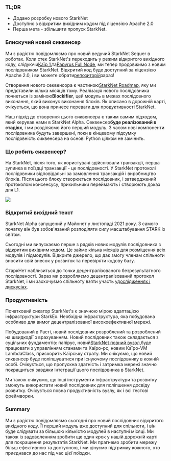### TL;DR

* Додано розробку нового StarkNet
* Доступно з відкритим вихідним кодом під ліцензією Apache 2.0
* Перша мета - збільшити пропуск StarkNet.

### Блискучий новий сиквенсер

Ми з радістю повідомляємо про новий ведучий StarkNet Sequer в роботах. Коли стек StarkNet's переходить у режим відкритого вихідного коду, слідуючи[Каїр 1.](https://medium.com/starkware/open-sourcing-cairo-1-0-b3100a664bb0)та[Papyrus Full Node](https://medium.com/starkware/papyrus-an-open-source-starknet-full-node-396f7cd90202), ми тепер продовжимо з новим послідовником StarkNet. Відкритий код буде доступний за ліцензією Apache 2.0, і ви можете обрати[репозиторій](https://github.com/starkware-libs/blockifier)зараз!

Створення нового секвенсора є частиною[StarkNet Roadmap](https://medium.com/starkware/starknet-performance-roadmap-bb7aae14c7de), яку ми представили кілька місяців тому. Реалізація нового послідовника почнеться із заміною**Blockifier**, цей модуль в межах послідовного виконання, який виконує виконання блоків. Як описано в дорожній карті, очікується, що вона принесе переваги для продуктивності StarkNet.

Наш підхід до створення цього сиквенсера є таким самим підходом, який керував нами в StarkNet Alpha. Секвенсер**буде реалізований в стадіях**, і ми розділяємо його перший модуль. З часом нові компоненти послідовника будуть завершені, поки в кінцевому підсумку послідовність сиквенсера на основі Python цілком не замінить.

### Що робить сиквенсер?

На StarkNet, після того, як користувачі здійснювали транзакції, перша зупинка в поїздці транзакції - це послідовності. У StarkNet протоколі послідовники відповідальні за замовлення транзакцій і виробництво блоків. Після цього блоку створюється послідовник, і затверджений протоколом консенсусу, прихильники переймають і створюють доказ для L1.

![](/assets/1_ndrekwqunjixo_wskdeycw-1.png)

### Відкритий вихідний текст

StarkNet Alpha запущений у Майннет у листопаді 2021 року. З самого початку він був зобов'язаний розподіляти силу масштабування STARK із світом.

Сьогодні ми випускаємо перше з рядків нових модулів послідовника з відкритим вихідним кодом. Це займе кілька місяців для розміщення всіх модулів і підмодулів. Відкрите джерело, що дає змогу членам спільноти вносити свій внесок у розвиток та перевіряти кодову базу.

СтаркНет наблизиться до точки децентралізованого безрезультатного послідовності. Зараз ми розробляємо децентралізований протокол StarkNet, і ми заохочуємо спільноту взяти участь у[дослідженнях і дискусіях](https://community.starknet.io/t/starknet-decentralized-protocol-consensus/5386).

### Продуктивність

Початковий сикатор StarkNet's є значною мірою адаптацією інфраструктури StarkEx. Необхідна інфраструктура, яка побудована особливо для вимог децентралізованої високоефективної мережі.

Побудований в Расті, новий послідовник розроблений та розроблений на швидкодії з врахуванням. Новий послідовник також складається з суцільних фундаментів: папірус, новий[StarkNet повний вузол,](https://medium.com/starkware/papyrus-an-open-source-starknet-full-node-396f7cd90202)буде працювати з управлінням станами та Каїро-рс, новим Каїро-VM LambdaClass, прискорить Каїрську страту. Ми очікуємо, що новий сиквенсер буде поліпшуватися при існуючому послідовнику в кожній особі. Очікується, що пропускна здатність і затримка мережі значно покращиться завдяки інтеграції цього послідовника в StarkNet.

Ми також очікуємо, що інші інструменти інфраструктури та розвитку зможуть використати новий послідовник для поліпшення досвіду розвитку. Очікується повна продуктивність вузлу, як і всі тестові фреймворки.

### Summary

Ми з радістю повідомляємо сьогодні про новий послідовник відкритого вихідного коду. Її перший модуль вже доступний для спільноти, і він буде слідувати за більшою кількістю модулей в наступні місяці. Ми також із задоволенням зробити ще один крок у нашій дорожній карті для покращення результатів StarkNet. Ми прагнемо зробити мережу більш ефективною та доступною, і ми цінуємо підтримку кожного, хто приєднався до нас під час цієї поїздки.